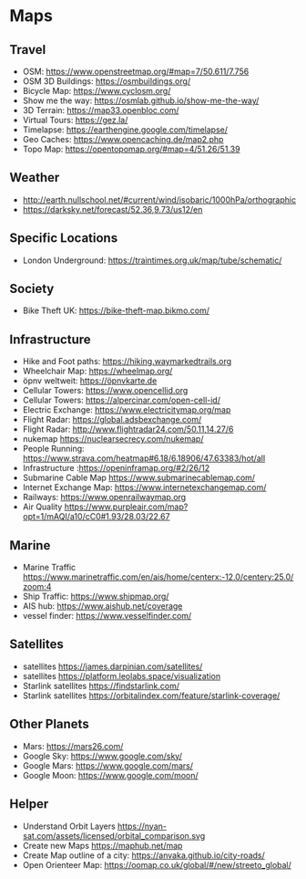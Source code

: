 # Maps

## Travel

- OSM: <https://www.openstreetmap.org/#map=7/50.611/7.756>
- OSM 3D Buildings: <https://osmbuildings.org/>
- Bicycle Map: <https://www.cyclosm.org/>
- Show me the way: <https://osmlab.github.io/show-me-the-way/>
- 3D Terrain: <https://map33.openbloc.com/>
- Virtual Tours: <https://gez.la/>
- Timelapse: <https://earthengine.google.com/timelapse/>
- Geo Caches: <https://www.opencaching.de/map2.php>
- Topo Map: <https://opentopomap.org/#map=4/51.26/51.39>

## Weather

- <http://earth.nullschool.net/#current/wind/isobaric/1000hPa/orthographic>
- <https://darksky.net/forecast/52.36,9.73/us12/en>

## Specific Locations

- London Underground: <https://traintimes.org.uk/map/tube/schematic/>

## Society

- Bike Theft UK: <https://bike-theft-map.bikmo.com/>

## Infrastructure

- Hike and Foot paths: <https://hiking.waymarkedtrails.org>
- Wheelchair Map: <https://wheelmap.org/>
- öpnv weltweit: <https://öpnvkarte.de>
- Cellular Towers: <https://www.opencellid.org>
- Cellular Towers: <https://alpercinar.com/open-cell-id/>
- Electric Exchange: <https://www.electricitymap.org/map>
- Flight Radar: <https://global.adsbexchange.com/>
- Flight Radar: <http://www.flightradar24.com/50.11,14.27/6>
- nukemap <https://nuclearsecrecy.com/nukemap/>
- People Running: <https://www.strava.com/heatmap#6.18/6.18906/47.63383/hot/all>
- Infrastructure :<https://openinframap.org/#2/26/12>
- Submarine Cable Map <https://www.submarinecablemap.com/>
- Internet Exchange Map: <https://www.internetexchangemap.com/>
- Railways: <https://www.openrailwaymap.org>
- Air Quality <https://www.purpleair.com/map?opt=1/mAQI/a10/cC0#1.93/28.03/22.67>

## Marine

- Marine Traffic <https://www.marinetraffic.com/en/ais/home/centerx:-12.0/centery:25.0/zoom:4>
- Ship Traffic: <https://www.shipmap.org/>
- AIS hub: <https://www.aishub.net/coverage>
- vessel finder: <https://www.vesselfinder.com/>

## Satellites

- satellites <https://james.darpinian.com/satellites/>
- satellites <https://platform.leolabs.space/visualization>
- Starlink satellites <https://findstarlink.com/>
- Starlink satellites <https://orbitalindex.com/feature/starlink-coverage/>

## Other Planets

- Mars: <https://mars26.com/>
- Google Sky: <https://www.google.com/sky/>
- Google Mars: <https://www.google.com/mars/>
- Google Moon: <https://www.google.com/moon/>

## Helper

- Understand Orbit Layers <https://nyan-sat.com/assets/licensed/orbital_comparison.svg>
- Create new Maps <https://maphub.net/map>
- Create Map outline of a city: <https://anvaka.github.io/city-roads/>
- Open Orienteer Map: <https://oomap.co.uk/global/#/new/streeto_global/>
  